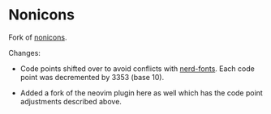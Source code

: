 # Nonicons

Fork of [nonicons](https://github.com/yamatsum/nonicons).

Changes:

- Code points shifted over to avoid conflicts with [nerd-fonts](https://github.com/ryanoasis/nerd-fonts). Each code point was decremented by 3353 (base 10).

- Added a fork of the neovim plugin here as well which has the code point adjustments described above.
